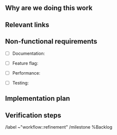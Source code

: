 <!--
Implementation issues are used break-up a large piece of work into small, discrete tasks that can
move independently through the build workflow steps. They're typically used to populate a Feature
Epic. Once created, an implementation issue is usually refined in order to populate and review the
implementation plan and weight.
Example workflow: https://about.gitlab.com/handbook/engineering/development/threat-management/planning/diagram.html#plan
-->

## Why are we doing this work
<!--
A brief explanation of the why, not the what or how. Assume the reader doesn't know the
background and won't have time to dig-up information from comment threads.
-->


## Relevant links
<!--
Information that the developer might need to refer to when implementing the issue.

- [Design Issue](https://gitlab.com/gitlab-org/gitlab/-/issues/<id>)
  - [Design 1](https://gitlab.com/gitlab-org/gitlab/-/issues/<id>/designs/<image>.png)
  - [Design 2](https://gitlab.com/gitlab-org/gitlab/-/issues/<id>/designs/<image>.png)
- [Similar implementation](https://gitlab.com/gitlab-org/gitlab/-/merge_requests/<id>)
-->


## Non-functional requirements
<!--
Add details for required items and delete others.
-->

- [ ] Documentation:
- [ ] Feature flag:
- [ ] Performance:
- [ ] Testing:


## Implementation plan
<!--
Steps and the parts of the code that will need to get updated. The plan can also
call-out responsibilities for other team members or teams.

e.g.:

- [ ] ~frontend Step 1
  - [ ] `@person` Step 1a
- [ ] ~frontend Step 2

-->


<!--
Workflow and other relevant labels

# ~"group::" ~"Category:" ~"GitLab Ultimate"
Other settings you might want to include when creating the issue.

# /assign @
# /epic &
-->

## Verification steps
<!--
Add verification steps to help gitlabbers test the implementation. This is particularly useful
during the MR review and the ~"workflow::verification" step. You may not know exactly what the
verification steps should be during issue refinement, so you can always come back later to add
them.

1. Check-out the corresponding branch
1. ...
1. Profit!
-->

/label ~"workflow::refinement"
/milestone %Backlog
